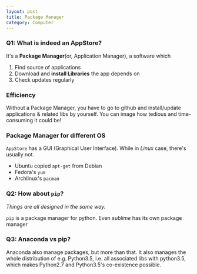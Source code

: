 ```yaml
---
layout: post
title: Package Manager
category: Computer
---
```


### Q1: What is indeed an AppStore?
It's a **Package Manager**(or, Application Manager), a software which
1. Find source of applications
2. Download and **install Libraries** the app depends on
3. Check updates regularly 

### Efficiency 
Without a Package Manager, you have to go to github and install/update applications & related libs by yourself. You can image how tedious and time-consuming it could be!

### Package Manager for different OS
`AppStore` has a GUI (Graphical User Interface). While
in *Linux* case, there's usually not.
- Ubuntu copied `apt-get` from Debian
- Fedora's `yum`
- Archlinux's `pacman`

### Q2: How about `pip`?
*Things are all designed in the same way.*

`pip` is a package manager for python.
Even *sublime* has its own package manager
### Q3: Anaconda vs pip?

Anaconda also manage packages, but more than that.
It also manages the whole distribution of e.g. Python3.5, i.e. all associated libs with python3.5, which makes Python2.7 and Python3.5's co-existence possible.




